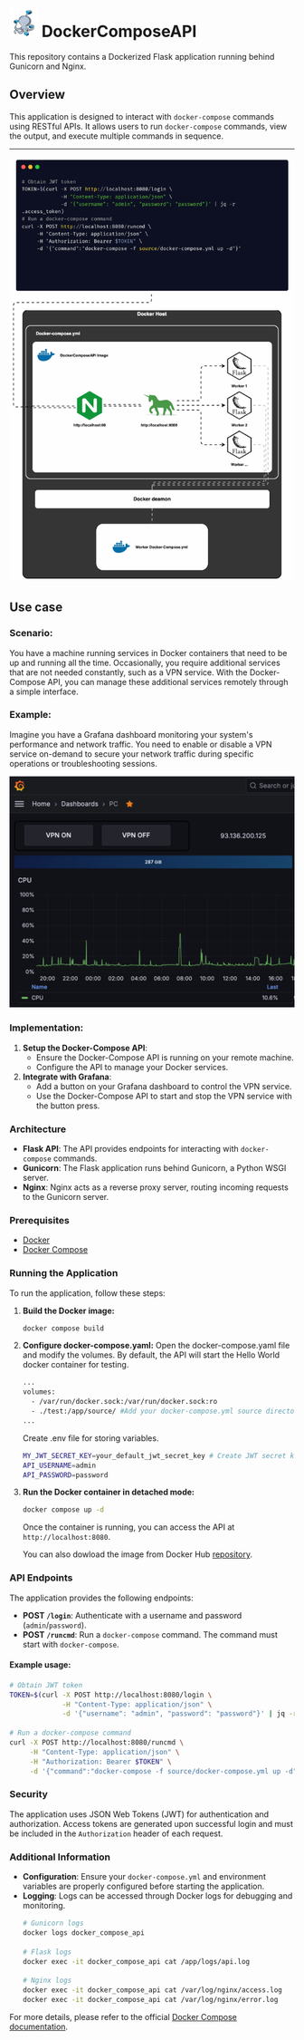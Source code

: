 # <img src="https://raw.githubusercontent.com/github/explore/92ad94b82139838b94e2fa7ffc8b461315d6a452/topics/docker-compose/docker-compose.png" alt="docker-compose-api" width="50" height="50"> DockerComposeAPI

This repository contains a Dockerized Flask application running behind Gunicorn and Nginx.

## Overview

This application is designed to interact with `docker-compose` commands using RESTful APIs. It allows users to run `docker-compose` commands, view the output, and execute multiple commands in sequence.

---

![diagram](doc/api_demo.gif)

## Use case

### Scenario:
You have a machine running services in Docker containers that need to be up and running all the time. Occasionally, you require additional services that are not needed constantly, such as a VPN service. With the Docker-Compose API, you can manage these additional services remotely through a simple interface.

### Example:
Imagine you have a Grafana dashboard monitoring your system's performance and network traffic. You need to enable or disable a VPN service on-demand to secure your network traffic during specific operations or troubleshooting sessions.

![button](doc/grafana_buttons.png)

### Implementation:
1. **Setup the Docker-Compose API**:
   - Ensure the Docker-Compose API is running on your remote machine.
   - Configure the API to manage your Docker services.
2. **Integrate with Grafana**:
   - Add a button on your Grafana dashboard to control the VPN service.
   - Use the Docker-Compose API to start and stop the VPN service with the button press.

### Architecture

- **Flask API**: The API provides endpoints for interacting with `docker-compose` commands.
- **Gunicorn**: The Flask application runs behind Gunicorn, a Python WSGI server.
- **Nginx**: Nginx acts as a reverse proxy server, routing incoming requests to the Gunicorn server.

### Prerequisites

- [Docker](https://www.docker.com/get-started)
- [Docker Compose](https://docs.docker.com/compose/install/)

### Running the Application

To run the application, follow these steps:

1. **Build the Docker image:**
   ```bash
   docker compose build
   ```
2. **Configure docker-compose.yaml:**
   Open the docker-compose.yaml file and modify the volumes. 
   By default, the API will start the Hello World docker container for testing.
   ```bash
   ...
   volumes:
     - /var/run/docker.sock:/var/run/docker.sock:ro
     - ./test:/app/source/ #Add your docker-compose.yml source directory here.
   ...
   ```
   Create .env file for storing variables.
   ```bash
   MY_JWT_SECRET_KEY=your_default_jwt_secret_key # Create JWT secret key woth SSL command (openssl rand -hex 32)
   API_USERNAME=admin
   API_PASSWORD=password
   ```
3. **Run the Docker container in detached mode:**
   ```bash
   docker compose up -d
   ```

   Once the container is running, you can access the API at `http://localhost:8080`.
   
   You can also dowload the image from Docker Hub [repository](https://hub.docker.com/r/senaddizdarevic/docker-compose-api).

### API Endpoints

The application provides the following endpoints:

- **POST `/login`**: Authenticate with a username and password (`admin`/`password`).
- **POST `/runcmd`**: Run a `docker-compose` command. The command must start with `docker-compose`.

#### Example usage:

```bash
# Obtain JWT token
TOKEN=$(curl -X POST http://localhost:8080/login \
             -H "Content-Type: application/json" \
             -d '{"username": "admin", "password": "password"}' | jq -r .access_token)

# Run a docker-compose command
curl -X POST http://localhost:8080/runcmd \
     -H "Content-Type: application/json" \
     -H "Authorization: Bearer $TOKEN" \
     -d '{"command":"docker-compose -f source/docker-compose.yml up -d"}'
```

### Security

The application uses JSON Web Tokens (JWT) for authentication and authorization. Access tokens are generated upon successful login and must be included in the `Authorization` header of each request.

### Additional Information

- **Configuration**: Ensure your `docker-compose.yml` and environment variables are properly configured before starting the application.
- **Logging**: Logs can be accessed through Docker logs for debugging and monitoring.
  ```bash
  # Gunicorn logs
  docker logs docker_compose_api
  
  # Flask logs
  docker exec -it docker_compose_api cat /app/logs/api.log

  # Nginx logs
  docker exec -it docker_compose_api cat /var/log/nginx/access.log
  docker exec -it docker_compose_api cat /var/log/nginx/error.log
  ```

For more details, please refer to the official [Docker Compose documentation](https://docs.docker.com/compose/).

